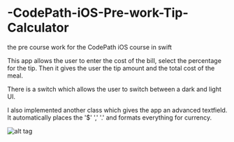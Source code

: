 # -CodePath-iOS-Pre-work-Tip-Calculator
the pre course work for the CodePath iOS course in swift

This app allows the user to enter the cost of the bill, select the percentage for the tip.  Then it gives the user the tip amount and the total cost of the meal.

There is a switch which allows the user to switch between a dark and light UI.

I also implemented another class which gives the app an advanced textfield.  It automatically places the '$' ',' '.' and formats everything for currency.

![alt tag](https://raw.github.com/jordanrw/CodePath-iOS-Pre-work-Tip-Calculator/master/walkthrough.gif)